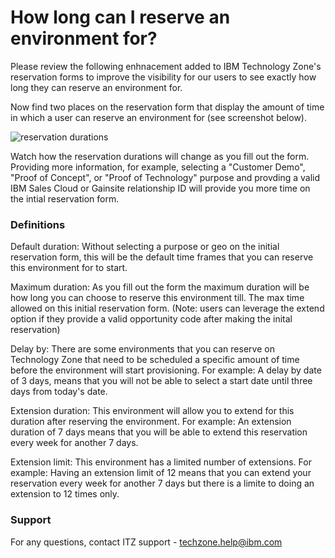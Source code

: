 # How long can I reserve an environment for? 

Please review the following enhnacement added to IBM Technology Zone's reservation forms to improve the visibility for our users to see exactly how long they can reserve an environment for. 


Now find two places on the reservation form that display the amount of time in which a user can reserve an environment for (see screenshot below). 

![reservation durations](https://github.ibm.com/dte-support/private/blob/master/itz/itz-runbooks/Images/reservation_durations.png)


Watch how the reservation durations will change as you fill out the form. Providing more information, for example, selecting a "Customer Demo", "Proof of Concept", or "Proof of Technology" purpose and provding a valid IBM Sales Cloud or Gainsite relationship ID will provide you more time on the intial reservation form. 


### Definitions

Default duration: Without selecting a purpose or geo on the initial reservation form, this will be the default time frames that you can reserve this environment for to start. 

Maximum duration: As you fill out the form the maximum duration will be how long you can choose to reserve this environment till. The max time allowed on this initial reservation form. (Note: users can leverage the extend option if they provide a valid opportunity code after making the inital reservation)

Delay by: There are some environments that you can reserve on Technology Zone that need to be scheduled a specific amount of time before the environment will start provisioning. For example: A delay by date of 3 days, means that you will not be able to select a start date until three days from today's date. 

Extension duration: This environment will allow you to extend for this duration after reserving the environment. For example: An extension duration of 7 days means that you will be able to extend this reservation every week for another 7 days.

Extension limit: This environment has a limited number of extensions. For example: Having an extension limit of 12 means that you can extend your reservation every week for another 7 days but there is a limite to doing an extension to 12 times only. 


### Support

For any questions, contact ITZ support - techzone.help@ibm.com



